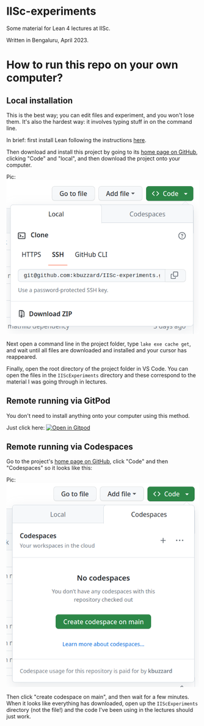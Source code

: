 # IISc-experiments

Some material for Lean 4 lectures at IISc.

Written in Bengaluru, April 2023.

# How to run this repo on your own computer?

## Local installation

This is the best way; you can edit files and experiment, and you won't lose them.
It's also the hardest way: it involves typing stuff in on the command line. 

In brief: first install Lean following the instructions [here](https://leanprover.github.io/lean4/doc/quickstart.html).

Then download and install this project by going to its [home page on GitHub](https://github.com/kbuzzard/IISc-experiments),
clicking "Code" and "local", and then download the project onto your computer.

Pic: ![local installation](png/codelocal.png?raw=true "local installation")

Next open a command line in the project folder, type `lake exe cache get`, and wait until all files are downloaded and installed and your cursor has reappeared.

Finally, open the root directory of the project folder in VS Code. You can open the files in the `IIScExperiments` directory and these correspond to the material I was going through in lectures.

## Remote running via GitPod

You don't need to install anything onto your computer using this method.

Just click here: [![Open in Gitpod](https://gitpod.io/button/open-in-gitpod.svg)](https://gitpod.io/#https://github.com/kbuzzard/IISc-experiments)

## Remote running via Codespaces

Go to the project's [home page on GitHub](https://github.com/kbuzzard/IISc-experiments),
click "Code" and then "Codespaces" so it looks like this:

Pic: ![codespaces installation](png/codespaces.png?raw=true "codespaces installation")

Then click "create codespace on main", and then wait for a few minutes. When it looks like everything has downloaded, open up the `IIScExperiments` directory (not the file!) and the code I've been using in the lectures should just work.

